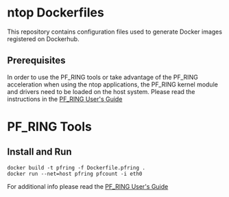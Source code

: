 # ntop Dockerfiles

This repository contains configuration files used to generate Docker images registered on Dockerhub.

## Prerequisites

In order to use the PF_RING tools or take advantage of the PF_RING acceleration when using the ntop
applications, the PF_RING kernel module and drivers need to be loaded on the host system. Please 
read the instructions in the [PF_RING User's Guide](http://www.ntop.org/guides/pf_ring/get_started/index.html)

# PF_RING Tools

## Install and Run

```
docker build -t pfring -f Dockerfile.pfring .
docker run --net=host pfring pfcount -i eth0
```

For additional info please read the [PF_RING User's Guide](http://www.ntop.org/guides/pf_ring/containers/docker.html)

